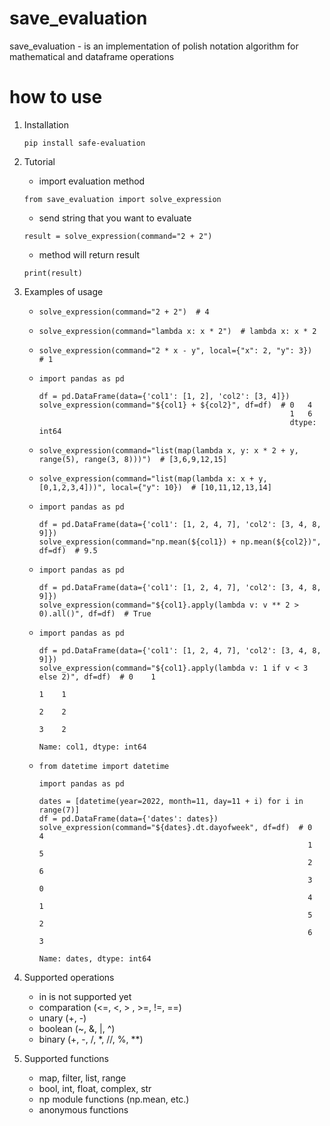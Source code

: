 # save_evaluation

save_evaluation - is an implementation of polish notation algorithm for mathematical and dataframe operations

# how to use

1. Installation
    ```
    pip install safe-evaluation
    ```
2. Tutorial 
   - import evaluation method
    ```
    from save_evaluation import solve_expression
    ```
   - send string that you want to evaluate
    ```
    result = solve_expression(command="2 + 2")
    ```
   - method will return result
    ```
    print(result)
    ```
3. Examples of usage
   -  ```
      solve_expression(command="2 + 2")  # 4
      ```
   -  ```
      solve_expression(command="lambda x: x * 2")  # lambda x: x * 2
      ```
   -  ```
      solve_expression(command="2 * x - y", local={"x": 2, "y": 3})  # 1
      ```

   -  ```
      import pandas as pd

      df = pd.DataFrame(data={'col1': [1, 2], 'col2': [3, 4]})
      solve_expression(command="${col1} + ${col2}", df=df)  # 0   4
                                                              1   6
                                                              dtype: int64
      ```
   -  ```
      solve_expression(command="list(map(lambda x, y: x * 2 + y, range(5), range(3, 8)))")  # [3,6,9,12,15]
      ```
   -  ```
      solve_expression(command="list(map(lambda x: x + y, [0,1,2,3,4]))", local={"y": 10})  # [10,11,12,13,14]
      ```
   -  ```
      import pandas as pd
     
      df = pd.DataFrame(data={'col1': [1, 2, 4, 7], 'col2': [3, 4, 8, 9]})
      solve_expression(command="np.mean(${col1}) + np.mean(${col2})", df=df)  # 9.5
      ```
   -  ```
      import pandas as pd
     
      df = pd.DataFrame(data={'col1': [1, 2, 4, 7], 'col2': [3, 4, 8, 9]})
      solve_expression(command="${col1}.apply(lambda v: v ** 2 > 0).all()", df=df)  # True
      ```
   -  ```
      import pandas as pd
     
      df = pd.DataFrame(data={'col1': [1, 2, 4, 7], 'col2': [3, 4, 8, 9]})
      solve_expression(command="${col1}.apply(lambda v: 1 if v < 3 else 2)", df=df)  # 0    1
                                                                                       1    1
                                                                                       2    2
                                                                                       3    2
                                                                                       Name: col1, dtype: int64
      ```
   -  ```
      from datetime import datetime

      import pandas as pd
      
      dates = [datetime(year=2022, month=11, day=11 + i) for i in range(7)]
      df = pd.DataFrame(data={'dates': dates})
      solve_expression(command="${dates}.dt.dayofweek", df=df)  # 0    4
                                                                  1    5
                                                                  2    6
                                                                  3    0
                                                                  4    1
                                                                  5    2
                                                                  6    3
                                                                  Name: dates, dtype: int64
      ```

4. Supported operations
   - in is not supported yet
   - comparation (<=, <, \> , \>=, !=, ==)
   - unary (\+, \-)
   - boolean (~, &, |, ^)
   - binary (\+, \-, /, \*, //, %, **)

5. Supported functions
   - map, filter, list, range
   - bool, int, float, complex, str
   - np module functions (np.mean, etc.)
   - anonymous functions
